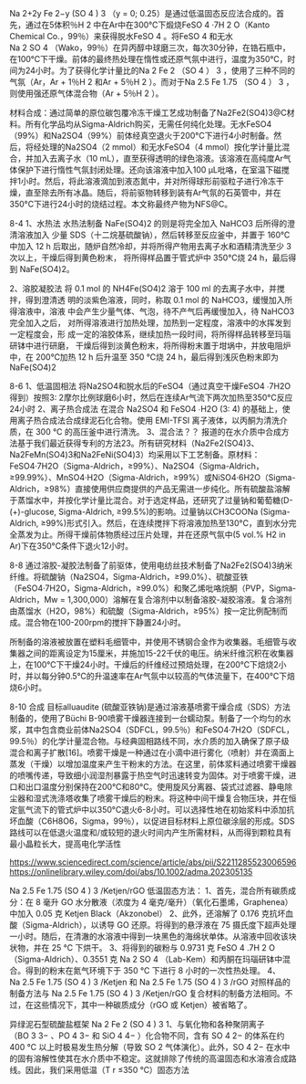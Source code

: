 Na 2+2y Fe 2−y (SO 4 ) 3 （y = 0; 0.25）是通过低温固态反应法合成的。首先，通过在5体积％H 2 中在Ar中在300℃下煅烧FeSO 4 ·7H 2 O（Kanto Chemical Co.，99％）来获得脱水FeSO 4 。将FeSO 4 和无水Na 2 SO 4 （Wako，99％）在异丙醇中球磨三次，每次30分钟，在锆石瓶中，在100℃下干燥。前体的最终热处理在惰性或还原气氛中进行，温度为350℃，时间为24小时。为了获得化学计量比的Na 2 Fe 2 （SO 4 ） 3 ，使用了三种不同的气氛（Ar，Ar + 1％H 2 和Ar + 5％H 2 ）。而对于Na 2.5 Fe 1.75 （SO 4 ） 3 ，则使用强还原气体混合物（Ar + 5％H 2 ）。

材料合成：通过简单的原位碳包覆冷冻干燥工艺成功制备了Na2Fe2(SO4)3@C材料。所有化学品均从Sigma-Aldrich购买，无需任何纯化处理。无水FeSO4（99%）和Na2SO4（99%）前体经真空退火于200°C下进行4小时制备。然后，将经处理的Na2SO4（2 mmol）和无水FeSO4（4 mmol）按化学计量比混合，并加入去离子水（10 mL），直至获得透明的绿色溶液。该溶液在高纯度Ar气体保护下进行惰性气氛封闭处理。还向该溶液中加入100 μL吡咯，在室温下磁搅拌1小时。然后，将此溶液滴加到液态氮中，并对所得球形前驱粒子进行冷冻干燥，直至除去所有冰晶。随后，将前驱物转移到装有Ar气氛的石英管中，并在350°C下进行24小时的烧结过程。本文称最终产物为NFS@C。

8-4
1、水热法
水热法制备 NaFe(SO4)2 的则是将完全加入 NaHCO3 后所得的澄清溶液加入
少量 SDS（十二烷基硫酸钠），然后转移至反应釜中，并置于 160℃中加入 12 h 后取出，随炉自然冷却，并将所得产物用去离子水和酒精清洗至少 3 次以上，干燥后得到黄色粉末，
将所得样品置于管式炉中 350℃烧 24 h，最后得到 NaFe(SO4)2。

2、溶胶凝胶法
将 0.1 mol 的 NH4Fe(SO4)2 溶于 100 ml 的去离子水中，并搅拌，得到澄清透
明的淡紫色溶液，同时，称取 0.1 mol 的 NaHCO3，缓慢加入所得溶液中，溶液
中会产生少量气体、气泡，待不产气后再缓慢加入，待 NaHCO3 完全加入之后，
对所得溶液进行加热处理，加热到一定程度，溶液中的水挥发到一定程度会，形
成一定的溶胶体系，继续加热一段时间，将所得样品转移至玛瑙研钵中进行研磨，
干燥后得到淡黄色粉末，将所得粉末置于坩埚中，并放电阻炉中，在 200℃加热
12 h 后升温至 350 ℃烧 24 h，最后得到浅灰色粉末即为 NaFe(SO4)2

8-6
1、低温固相法
将Na2SO4和脱水后的FeSO4（通过真空干燥FeSO4 ∙7H2O得到）按照3: 2摩尔比例球磨6小时，然后在连续Ar气流下两次加热至350°C反应24小时
2、离子热合成法
在混合 Na2SO4 和 FeSO4 ∙H2O (3: 4) 的基础上，使用离子热合成法合成绿泥石化合物。使用 EMI-TFSI 离子液体，以丙酮为清洗介质，在 300 °C 的高压釜中进行清洗。
3、混合法？？
报道的在水介质中合成方法基于我们最近获得专利的方法23。所有研究材料（Na2Fe2(SO4)3、Na2FeMn(SO4)3和Na2FeNi(SO4)3）均采用以下工艺制备。原材料：FeSO4·7H2O（Sigma-Aldrich，≥99%）、Na2SO4（Sigma-Aldrich，≥99.99%）、MnSO4·H2O（Sigma-Aldrich，≥99%）或NiSO4·6H2O（Sigma-Aldrich，≥98%）直接使用供应商提供的产品无需进一步纯化。所有硫酸盐溶解于蒸馏水中，并按化学计量比混合。对于选定样品，还研究了过量钠和葡萄糖(D-(+)-glucose, Sigma-Aldrich, ≥99.5%)的影响。过量钠以CH3COONa (Sigma-Aldrich, ≥99%)形式引入。然后，在连续搅拌下将溶液加热至130°C，直到水分完全蒸发为止。所得干燥前体物质经过压片处理，并在还原气氛中(5 vol.% H2 in Ar)下在350°C条件下退火12小时。

8-8
通过溶胶-凝胶法制备了前驱体，使用电纺丝技术制备了Na2Fe2(SO4)3纳米纤维。将硫酸钠（Na2SO4，Sigma-Aldrich，≥99.0%）、硫酸亚铁（FeSO4·7H2O，Sigma-Aldrich，≥99.0%）和聚乙烯吡咯烷酮（PVP，Sigma-Aldrich，Mw = 1,300,000）溶解在复合溶剂中以制备溶胶-凝胶溶液。复合溶剂由蒸馏水（H2O，98%）和硫酸（Sigma-Aldrich，≥95%）按一定比例配制而成。混合物在100-200rpm的搅拌下静置24小时。

所制备的溶液被放置在塑料毛细管中，并使用不锈钢合金作为收集器。毛细管与收集器之间的距离设定为15厘米，并施加15-22千伏的电压。纳米纤维沉积在收集器上，在100℃下干燥24小时。干燥后的纤维经过预焙处理，在200℃下焙烧2小时，并以每分钟0.5℃的升温速率在Ar气氛中以较高的气体流量下，在400℃下焙烧6小时。

8-10
合成 目标alluaudite (硫酸亚铁钠)是通过溶液基喷雾干燥合成（SDS）方法制备的，使用了Büchi B-90喷雾干燥器连接到一台蠕动泵。制备了一个均匀的水浆，其中包含商业前体Na2SO4（SDFCL，99.5％）和FeSO4·7H2O（SDFCL，99.5％）的化学计量混合物。与经典固相路线不同，水介质的加入确保了原子级混合和离子扩散[16]。喷雾干燥是一种通过在小滴中进行雾化（喷射）并在滴面上蒸发（干燥）以增加温度来产生干粉末的方法。在这里，前体浆料通过喷雾干燥器的喷嘴传递，导致细小润湿剂暴露于热空气时迅速转变为固体。对于喷雾干燥，进口和出口温度分别保持在200°C和80°C。使用旋风分离器、袋式过滤器、静电除尘器和湿式洗涤塔收集了喷雾干燥后的粉末。将这种中间干燥复合物压块，并在恒定氩气流下的管式炉中以350°C退火6-8小时。可以选择性地在初始浆料中添加抗坏血酸（C6H8O6，Sigma，99％），以促进目标材料上原位碳涂层的形成。SDS路线可以在低退火温度和/或较短的退火时间内产生所需材料，从而得到颗粒具有最小晶粒长大，提高电化学活性

https://www.sciencedirect.com/science/article/abs/pii/S2211285523006596
https://onlinelibrary.wiley.com/doi/abs/10.1002/adma.202305135


Na 2.5 Fe 1.75 (SO 4 ) 3 /Ketjen/rGO
低温固态方法：
1、首先，混合所有碳质成分：在 8 毫升 GO 水分散液（浓度为 4 毫克/毫升）（氧化石墨烯，Graphenea）中加入 0.05 克 Ketjen Black（Akzonobel）
2、此外，还溶解了 0.176 克抗坏血酸（Sigma-Aldrich），以诱导 GO 还原。将得到的悬浮液在 75 摄氏度下超声处理一小时。随后，在清澈的水溶液中得到一块黑色的海绵状单体。从溶液中回收该块状物，并在 25 °C 下烘干。
3、将得到的碳粉与 0.9731 克 FeSO 4 .7H 2 O（Sigma-Aldrich）、0.3551 克 Na 2 SO 4 （Lab-Kem）和丙酮在玛瑙研钵中混合。得到的粉末在氮气环境下于 350 °C 下进行 8 小时的一次性热处理。
4、Na 2.5 Fe 1.75 (SO 4 ) 3 /Ketjen 和 Na 2.5 Fe 1.75 (SO 4 ) 3 /rGO 对照样品的制备方法与 Na 2.5 Fe 1.75 (SO 4 ) 3 /Ketjen/rGO 复合材料的制备方法相同。不过，在这些情况下，其中一种碳质成分（rGO 或 Ketjen）被省略了。

异绿泥石型硫酸盐框架 Na 2 Fe 2 (SO 4 ) 3
1、与氧化物和各种聚阴离子（BO 3 3− 、PO 4 3− 和 SiO 4 4− ）化合物不同，含有 SO 4 2− 的体系在约 400 °C 以上时极易发生热分解（导致 SO 2 气体演化）。此外，SO 4 2− 在水中的固有溶解性使其在水介质中不稳定。这就排除了传统的高温固态和水溶液合成路线。因此，我们采用低温（T r ≤350 °C）固态方法